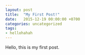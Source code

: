 ```yaml
---
layout: post
title:  "My First Post!"
date:   2015-12-19 00:00:00 +0700
categories: uncategorized
tags:
- hellohahah
---
```



Hello, this is my first post.
